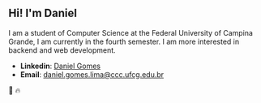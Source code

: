 <h2> Hi! I'm Daniel </h2>
<p> I am a student of Computer Science at the Federal University of Campina Grande, I am currently in the fourth semester. I am more interested in backend and web development. </p>

- **Linkedin**: [Daniel Gomes](https://www.linkedin.com/in/daniel-gomes-3a5ba2206/)
- **Email**: daniel.gomes.lima@ccc.ufcg.edu.br
<p> 🚀 🔥 </p>
